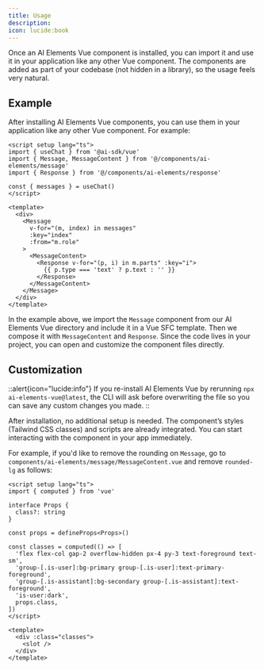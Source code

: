 ```yaml
---
title: Usage
description:
icon: lucide:book
---
```


Once an AI Elements Vue component is installed, you can import it and use it in your application like any other Vue component. The components are added as part of your codebase (not hidden in a library), so the usage feels very natural.

## Example

After installing AI Elements Vue components, you can use them in your application like any other Vue component. For example:

```vue [ConversationExample.vue]
<script setup lang="ts">
import { useChat } from '@ai-sdk/vue'
import { Message, MessageContent } from '@/components/ai-elements/message'
import { Response } from '@/components/ai-elements/response'

const { messages } = useChat()
</script>

<template>
  <div>
    <Message
      v-for="(m, index) in messages"
      :key="index"
      :from="m.role"
    >
      <MessageContent>
        <Response v-for="(p, i) in m.parts" :key="i">
          {{ p.type === 'text' ? p.text : '' }}
        </Response>
      </MessageContent>
    </Message>
  </div>
</template>
```

In the example above, we import the `Message` component from our AI Elements Vue directory and include it in a Vue SFC template. Then we compose it with `MessageContent` and `Response`. Since the code lives in your project, you can open and customize the component files directly.

## Customization

::alert{icon="lucide:info"}
  If you re-install AI Elements Vue by rerunning `npx ai-elements-vue@latest`, the CLI
  will ask before overwriting the file so you can save any custom changes you
  made.
::

After installation, no additional setup is needed. The component’s styles (Tailwind CSS classes) and scripts are already integrated. You can start interacting with the component in your app immediately.

For example, if you'd like to remove the rounding on `Message`, go to `components/ai-elements/message/MessageContent.vue` and remove `rounded-lg` as follows:

```vue [components/ai-elements/message/MessageContent.vue] {11}
<script setup lang="ts">
import { computed } from 'vue'

interface Props {
  class?: string
}

const props = defineProps<Props>()

const classes = computed(() => [
  'flex flex-col gap-2 overflow-hidden px-4 py-3 text-foreground text-sm',
  'group-[.is-user]:bg-primary group-[.is-user]:text-primary-foreground',
  'group-[.is-assistant]:bg-secondary group-[.is-assistant]:text-foreground',
  'is-user:dark',
  props.class,
])
</script>

<template>
  <div :class="classes">
    <slot />
  </div>
</template>
```

